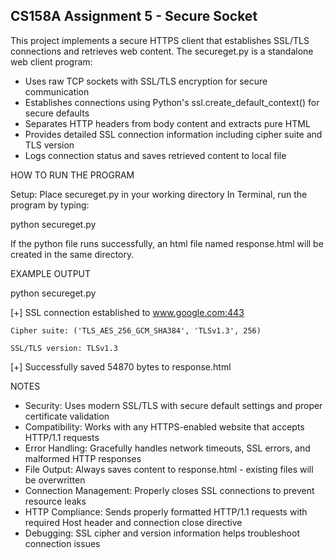 
CS158A Assignment 5 - Secure Socket
-----------------------------------------------------------------
This project implements a secure HTTPS client that establishes SSL/TLS connections and retrieves web content.
The secureget.py is a standalone web client program:

- Uses raw TCP sockets with SSL/TLS encryption for secure communication
- Establishes connections using Python's ssl.create_default_context() for secure defaults
- Separates HTTP headers from body content and extracts pure HTML
- Provides detailed SSL connection information including cipher suite and TLS version
- Logs connection status and saves retrieved content to local file

HOW TO RUN THE PROGRAM

Setup: Place secureget.py in your working directory
In Terminal, run the program by typing:

python secureget.py

If the python file runs successfully, an html file named response.html will be created in the same directory. 

EXAMPLE OUTPUT

python secureget.py

[+] SSL connection established to www.google.com:443

    Cipher suite: ('TLS_AES_256_GCM_SHA384', 'TLSv1.3', 256)
    
    SSL/TLS version: TLSv1.3
    
[+] Successfully saved 54870 bytes to response.html

NOTES

 - Security: Uses modern SSL/TLS with secure default settings and proper certificate validation
 - Compatibility: Works with any HTTPS-enabled website that accepts HTTP/1.1 requests
 - Error Handling: Gracefully handles network timeouts, SSL errors, and malformed HTTP responses
 - File Output: Always saves content to response.html - existing files will be overwritten
 - Connection Management: Properly closes SSL connections to prevent resource leaks
 - HTTP Compliance: Sends properly formatted HTTP/1.1 requests with required Host header and connection close directive
 - Debugging: SSL cipher and version information helps troubleshoot connection issues
